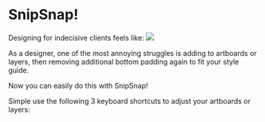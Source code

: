 # SnipSnap!
Designing for indecisive clients feels like:
![](https://media.giphy.com/media/hdra3g4bm6fAY/giphy.gif)

As a designer, one of the most annoying struggles is adding to artboards or layers, then removing additional bottom padding again to fit your style guide.

Now you can easily do this with SnipSnap!

Simple use the following 3 keyboard shortcuts to adjust your artboards or layers:
